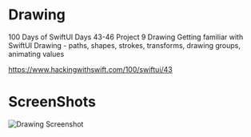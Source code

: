 # Drawing
100 Days of SwiftUI Days 43-46 Project 9 Drawing
Getting familiar with SwiftUI Drawing - paths, shapes, strokes, transforms, drawing groups, animating values

https://www.hackingwithswift.com/100/swiftui/43

# ScreenShots
![Drawing Screenshot](<https://github.com/clearlynow/MultiplicationGame/blob/main/drawing.gif>)
